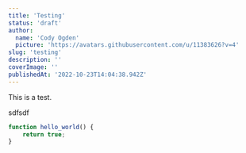 ```yaml
---
title: 'Testing'
status: 'draft'
author:
  name: 'Cody Ogden'
  picture: 'https://avatars.githubusercontent.com/u/11383626?v=4'
slug: 'testing'
description: ''
coverImage: ''
publishedAt: '2022-10-23T14:04:38.942Z'
---
```


This is a test.

sdfsdf

```javascript
function hello_world() {
    return true;
}
```

